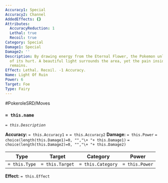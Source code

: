 ```yaml
---
Accuracy1: Special
Accuracy2: Channel
AddedEffects: {}
Attributes:
  AccuracyReduction: 1
  Lethal: true
  Recoil: true
Category: Special
Damage1: Special
Damage2: ''
Description: By drawing energy from the Eternal Flower, the Pokemon unleashes all
  of its hurt. A beautiful light surrounds the area, yet the pain inside of its heart
  remains.
Effect: Lethal. Recoil. -1 Accuracy.
Name: Light Of Ruin
Power: 6
Target: Foe
Type: Fairy
---
```


#PokeroleSRD/Moves

### `= this.name`
*`= this.Description`*

**Accuracy:** `= this.Accuracy1` + `= this.Accuracy2`
**Damage:** `= this.Power` `= choice(length(this.Damage1)=0, "","\+ "+ this.Damage1)` `= choice(length(this.Damage2)=0, "","\+ "+ this.Damage2)`

| Type          | Target          | Category          | Power          |
| ------------- | --------------- | ----------------  | -------------- |
| `= this.Type` | `= this.Target` | `= this.Category` | `= this.Power` | 

**Effect:** `= this.Effect`